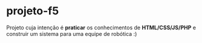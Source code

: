 # projeto-f5
Projeto cuja intenção é **praticar** os conhecimentos de **HTML/CSS/JS/PHP** e construir um sistema para uma equipe de robótica :)
